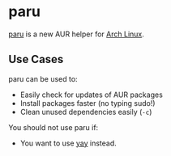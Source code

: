 # paru

[paru][paru] is a new AUR helper for [Arch Linux](/.archlinux).

## Use Cases

paru can be used to:

- Easily check for updates of AUR packages
- Install packages faster (no typing sudo!)
- Clean unused dependencies easily (`-c`)

You should not use paru if:

- You want to use [yay][yay] instead.

[paru]: https://github.com/Morganamilo/paru
[yay]: https://github.com/Jguer/yay
